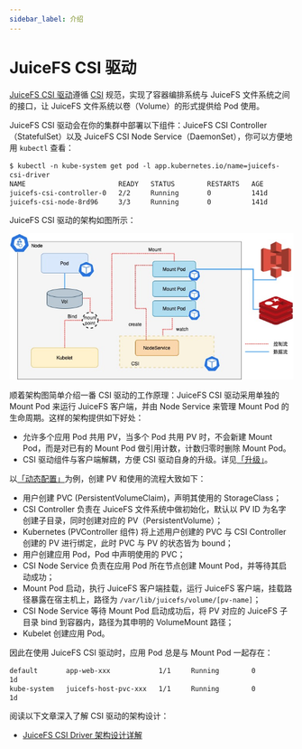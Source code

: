 ```yaml
---
sidebar_label: 介绍
---
```


# JuiceFS CSI 驱动

[JuiceFS CSI 驱动](https://github.com/juicedata/juicefs-csi-driver)遵循 [CSI](https://github.com/container-storage-interface/spec/blob/master/spec.md) 规范，实现了容器编排系统与 JuiceFS 文件系统之间的接口，让 JuiceFS 文件系统以卷（Volume）的形式提供给 Pod 使用。

JuiceFS CSI 驱动会在你的集群中部署以下组件：JuiceFS CSI Controller（StatefulSet）以及 JuiceFS CSI Node Service（DaemonSet），你可以方便地用 `kubectl` 查看：

```shell
$ kubectl -n kube-system get pod -l app.kubernetes.io/name=juicefs-csi-driver
NAME                       READY   STATUS        RESTARTS   AGE
juicefs-csi-controller-0   2/2     Running       0          141d
juicefs-csi-node-8rd96     3/3     Running       0          141d
```

JuiceFS CSI 驱动的架构如图所示：

![](./images/csi-driver-architecture.jpg)

顺着架构图简单介绍一番 CSI 驱动的工作原理：JuiceFS CSI 驱动采用单独的 Mount Pod 来运行 JuiceFS 客户端，并由 Node Service 来管理 Mount Pod 的生命周期。这样的架构提供如下好处：

* 允许多个应用 Pod 共用 PV，当多个 Pod 共用 PV 时，不会新建 Mount Pod，而是对已有的 Mount Pod 做引用计数，计数归零时删除 Mount Pod。
* CSI 驱动组件与客户端解耦，方便 CSI 驱动自身的升级。详见[「升级」](upgrade/upgrade-csi-driver.md)。

以[「动态配置」](./examples/dynamic-provisioning.md)为例，创建 PV 和使用的流程大致如下：

* 用户创建 PVC (PersistentVolumeClaim)，声明其使用的 StorageClass；
* CSI Controller 负责在 JuiceFS 文件系统中做初始化，默认以 PV ID 为名字创建子目录，同时创建对应的 PV（PersistentVolume）；
* Kubernetes (PVController 组件) 将上述用户创建的 PVC 与 CSI Controller 创建的 PV 进行绑定，此时 PVC 与 PV 的状态皆为 bound；
* 用户创建应用 Pod，Pod 中声明使用的 PVC；
* CSI Node Service 负责在应用 Pod 所在节点创建 Mount Pod，并等待其启动成功；
* Mount Pod 启动，执行 JuiceFS 客户端挂载，运行 JuiceFS 客户端，挂载路径暴露在宿主机上，路径为 `/var/lib/juicefs/volume/[pv-name]`；
* CSI Node Service 等待 Mount Pod 启动成功后，将 PV 对应的 JuiceFS 子目录 bind 到容器内，路径为其申明的 VolumeMount 路径；
* Kubelet 创建应用 Pod。

因此在使用 JuiceFS CSI 驱动时，应用 Pod 总是与 Mount Pod 一起存在：

```
default       app-web-xxx            1/1     Running        0            1d
kube-system   juicefs-host-pvc-xxx   1/1     Running        0            1d
```

阅读以下文章深入了解 CSI 驱动的架构设计：

* [JuiceFS CSI Driver 架构设计详解](https://juicefs.com/zh-cn/blog/engineering/juicefs-csi-driver-arch-design)
